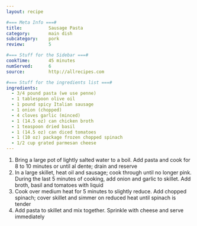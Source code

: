 ```yaml
---
layout: recipe

#=== Meta Info ===#
title: 			Sausage Pasta
category:		main dish					
subcategory:	pork
review:			5

#=== Stuff for the Sidebar ===#
cookTime:		45 minutes
numServed:		6
source:			http://allrecipes.com

#=== Stuff for the ingredients list ===#
ingredients:
  - 3/4 pound pasta (we use penne)
  - 1 tablespoon olive oil
  - 1 pound spicy Italian sausage
  - 1 onion (chopped)
  - 4 cloves garlic (minced)
  - 1 (14.5 oz) can chicken broth
  - 1 teaspoon dried basil
  - 1 (14.5 oz) can diced tomatoes
  - 1 (10 oz) package frozen chopped spinach
  - 1/2 cup grated parmesan cheese
---
```


1. Bring a large pot of lightly salted water to a boil. Add pasta and cook for 8 to 10 minutes or until al dente; drain and reserve
2. In a large skillet, heat oil and sausage; cook through until no longer pink. During the last 5 minutes of cooking, add onion and garlic to skillet. Add broth, basil and tomatoes with liquid
3. Cook over medium heat for 5 minutes to slightly reduce. Add chopped spinach; cover skillet and simmer on reduced heat until spinach is tender
4. Add pasta to skillet and mix together. Sprinkle with cheese and serve immediately

